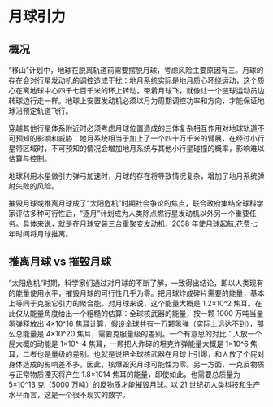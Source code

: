 # 月球引力

## 概况

“移山”计划中，地球在脱离轨道前需要摆脱月球，考虑风险主要原因有三。月球的存在会对行星发动机的调控造成干扰：地月系统实际是地月质心环绕运动，这个质心在离地球中心四千七百千米的环上转动，带着月球飞，就像让一个链球运动员边转球边行走一样。地球上安置发动机必须以月为周期调控功率和方向，才能保证地球沿预定轨道飞行。

穿越其他行星体系附近时必须考虑月球位置造成的三体复杂相互作用对地球轨道不可预知的影响和威胁：地月系统相当于加上了一个四十万千米的臂展，在经过小行星带区域时，不可预知的情况会增加地月系统与其他小行星碰撞的概率，影响难以估算与控制。

地球利用木星做引力弹弓加速时，月球的存在将导致情况复杂，增加了地月系统弹射失败的风险。

摧毁月球或推离月球成了“太阳危机”时期社会争论的焦点，联合政府集结全球科学家评估多种可行性后，“逐月”计划成为人类除点燃行星发动机以外另一个重要任务。具体来说，就是在月球安装三台重聚变发动机，2058 年使月球起航,花费七年时间将月球推离。

## 推离月球 vs 摧毁月球

“太阳危机”时期，科学家们通过对月球的不断了解，一致得出结论，即以人类现有的能量使用水平，摧毁月球的可行性几乎为零。把月球炸成碎片需要的能量，基本上等同于克服它引力的聚合能。对月球来说，这个能量大概是 1.2×10^2 焦耳。在此仅从能量角度给出一个粗糙的估算：全球核武器的能量，按一颗 1000 万吨当量氢弹释放出 4×10^16 焦耳计算，假设全球共有一万颗氢弹（实际上远达不到），那么总能量是 4×10^20 焦耳，需要克服量级的差别。一个有意思的对比：人放一个屁大概的动能是 1×10^-4 焦耳，一颗把人炸碎的坦克炸弹能量大概是 1×10^6 焦耳，二者也是量级的差别。也就是说把全球核武器在月球上引爆，和人放了个屁对身体造成的影响差不多。因此，核爆毁灭月球可能性为零。另一方面，一克反物质与正常物质湮灭将产生 1.8×1014 焦耳的能量，即使如此，也需要总质量为 5×10^13 克（5000 万吨）的反物质才能摧毁月球。以 21 世纪初人类科技和生产水平而言，这是一个很不现实的数字。
